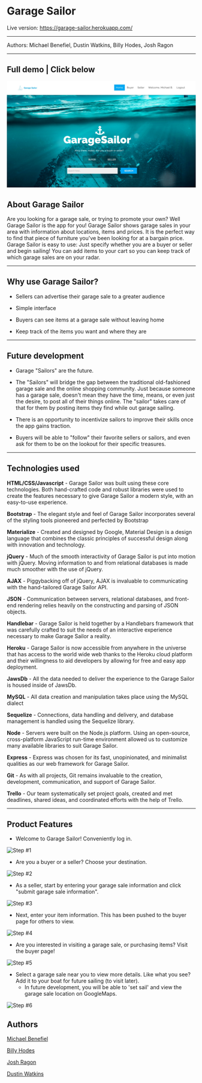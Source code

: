 <h1>Garage Sailor</h1>

Live version: https://garage-sailor.herokuapp.com/
<hr></hr>

Authors: Michael Benefiel, Dustin Watkins, Billy Hodes, Josh Ragon


<hr></hr>

<h2> Full demo | Click below </h2>

[![Garage Sailor](public/img/garage-sailor.jpg)](https://youtu.be/sVho6BaKim8)

<h2> About Garage Sailor</h2>
Are you looking for a garage sale, or trying to promote your own? Well Garage Sailor is the app for you! Garage Sailor shows garage sales in your area with information about locations, items and prices. It is the perfect way to find that piece of furniture you've been looking for at a bargain price. Garage Sailor is easy to use: Just specify whether you are a buyer or seller and begin sailing! You can add items to your cart so you can keep track of which garage sales are on your radar.
<hr></hr>
<h2> Why use Garage Sailor? </h2>

- Sellers can advertise their garage sale to a greater audience

- Simple interface

- Buyers can see items at a garage sale without leaving home

- Keep track of the items you want and where they are
<hr></hr>
<h2> Future development </h2>

- Garage "Sailors" are the future. 

- The "Sailors" will bridge the gap between the traditional old-fashioned garage sale and the online shopping community.  Just because someone has a garage sale, doesn't mean they have the time, means, or even just the desire, to post all of their things online.  The "sailor" takes care of that for them by posting items they find while out garage sailing.  

- There is an opportunity to incentivize sailors to improve their skills once the app gains traction. 

- Buyers will be able to "follow" their favorite sellers or sailors, and even ask for them to be on the lookout for their specific treasures. 


<hr></hr>

<h2>Technologies used</h2>

<strong>HTML/CSS/Javascript</strong> - Garage Sailor was built using these core technologies. Both hand-crafted code and robust libraries were used to create the features necessary to give Garage Sailor a modern style, with an easy-to-use experience.  

<strong>Bootstrap</strong> - The elegant style and feel of Garage Sailor incorporates several of the styling tools pioneered and perfected by Bootstrap 

<strong>Materialize</strong> - Created and designed by Google, Material Design is a design language that combines the classic principles of successful design along with innovation and technology. 

<strong>jQuery</strong> - Much of the smooth interactivity of Garage Sailor is put into motion with jQuery.  Moving information to and from relational databases is made much smoother with the use of jQuery.    

<strong>AJAX</strong> - Piggybacking off of jQuery, AJAX is invaluable to communicating with the hand-tailored Garage Sailor API.

<strong>JSON</strong> - Communication between servers, relational databases, and front-end rendering relies heavily on the constructing and parsing of JSON objects.  

<strong>Handlebar</strong> - Garage Sailor is held together by a Handlebars framework that was carefully crafted to suit the needs of an interactive experience necessary to make Garage Sailor a reality.

<strong>Heroku</strong> - Garage Sailor is now accessible from anywhere in the universe that has access to the world wide web thanks to the Heroku cloud platform and their willingness to aid developers by allowing for free and easy app deployment.

<strong>JawsDb</strong> - All the data needed to deliver the experience to the Garage Sailor is housed inside of JawsDb.

<strong>MySQL</strong> - All data creation and manipulation takes place using the MySQL dialect 

<strong>Sequelize</strong> - Connections, data handling and delivery, and database management is handled using the Sequelize library. 

<strong>Node</strong> - Servers were built on the Node.js platform. Using an open-source, cross-platform JavaScript run-time environment allowed us to customize many available libraries to suit Garage Sailor.

<strong>Express</strong> - Express was chosen for its fast, unopinionated, and minimalist qualities as our web framework for Garage Sailor.

<strong>Git</strong> - As with all projects, Git remains invaluable to the creation, development, communication, and support of Garage Sailor.

<strong>Trello</strong> - Our team systematically set project goals, created and met deadlines, shared ideas, and coordinated efforts with the help of Trello.

<hr></hr>

<h2>Product Features</h2>

- Welcome to Garage Sailor! Conveniently log in.

![Step #1](https://raw.githubusercontent.com/mjbenefiel/Garage-Sailor/master/public/img/step1.gif "Step #1")

- Are you a buyer or a seller? Choose your destination. 

![Step #2](https://raw.githubusercontent.com/mjbenefiel/Garage-Sailor/master/public/img/step2.gif "Step #2")

- As a seller, start by entering your garage sale information and click "submit garage sale information". 

![Step #3](https://raw.githubusercontent.com/mjbenefiel/Garage-Sailor/master/public/img/step3.gif "Step #3")

- Next, enter your item information. This has been pushed to the buyer page for others to view.

![Step #4](https://raw.githubusercontent.com/mjbenefiel/Garage-Sailor/master/public/img/step4.gif "Step #4")

- Are you interested in visiting a garage sale, or purchasing items? Visit the buyer page!

![Step #5](https://raw.githubusercontent.com/mjbenefiel/Garage-Sailor/master/public/img/step1.gif "Step #5")

- Select a garage sale near you to view more details. Like what you see? Add it to your boat for future sailing (to visit later).
    - In future development, you will be able to 'set sail' and view the garage sale location on GoogleMaps. 

![Step #6](https://raw.githubusercontent.com/mjbenefiel/Garage-Sailor/master/public/img/step1.gif "Step #6")


<h2> Authors </h2>

[Michael Benefiel](https://github.com/mjbenefiel)

[Billy Hodes](https://github.com/bhodes)

[Josh Ragon](https://github.com/jlrt37)

[Dustin Watkins](https://github.com/watkins656)

